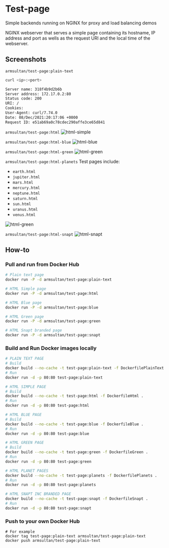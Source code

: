 
# Test-page

Simple backends running on NGINX for proxy and load balancing demos 

NGINX webserver that serves a simple page containing its hostname, IP address
and port as wells as the request URI and the local time of the webserver.



## Screenshots

`armsultan/test-page:plain-text`

```bash
curl <ip>:<port>

Server name: 318f4b9d2b6b
Server address: 172.17.0.2:80
Status code: 200
URI: /
Cookies: 
User-Agent: curl/7.74.0
Date: 08/Dec/2021:20:17:06 +0000
Request ID: e51ab69a0c78cdec290affe3ce65d841
```

`armsultan/test-page:html`
![html-simple](media/html-simple.png)

`armsultan/test-page:html-blue`
![html-blue](media/html-blue.png)

`armsultan/test-page:html-green`
![html-green](media/html-green.png)

`armsultan/test-page:html-planets`
Test pages include:
 * `earth.html`
 * `jupiter.html`
 * `mars.html`
 * `mercury.html`
 * `neptune.html`
 * `saturn.html`
 * `sun.html`
 * `uranus.html`
 * `venus.html`

![html-green](media/html-planets.png)

`armsultan/test-page:html-snapt`
![html-snapt](media/html-snapt.png)

## How-to

### Pull and run from Docker Hub

```bash
# Plain text page
docker run -P -d armsultan/test-page:plain-text

# HTML Simple page
docker run -P -d armsultan/test-page:html

# HTML Blue page
docker run -P -d armsultan/test-page:blue

# HTML Green page
docker run -P -d armsultan/test-page:green

# HTML Snapt branded page
docker run -P -d armsultan/test-page:snapt
```

### Build and Run Docker images locally

```bash
# PLAIN TEXT PAGE
# Build 
docker build --no-cache -t test-page:plain-text -f DockerfilePlainText .
# Run
docker run -d -p 80:80 test-page:plain-text

# HTML SIMPLE PAGE
# Build 
docker build --no-cache -t test-page:html -f DockerfileHtml .
# Run
docker run -d -p 80:80 test-page:html

# HTML BLUE PAGE
# Build 
docker build --no-cache -t test-page:blue -f DockerfileBlue .
# Run
docker run -d -p 80:80 test-page:blue

# HTML GREEN PAGE
# Build 
docker build --no-cache -t test-page:green -f DockerfileGreen .
# Run
docker run -d -p 80:80 test-page:green

# HTML PLANET PAGES
docker build --no-cache -t test-page:planets -f DockerfilePlanets .
# Run
docker run -d -p 80:80 test-page:planets

# HTML SNAPT INC BRANDED PAGE
docker build --no-cache -t test-page:snapt -f DockerfileSnapt .
# Run
docker run -d -p 80:80 test-page:snapt
```

### Push to your own Docker Hub

```
# For example
docker tag test-page:plain-text armsultan/test-page:plain-text
docker push armsultan/test-page:plain-text
```